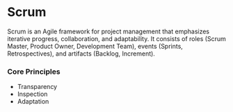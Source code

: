 # Scrum

Scrum is an Agile framework for project management that emphasizes iterative progress, collaboration, and adaptability. It consists of roles (Scrum Master, Product Owner, Development Team), events (Sprints, Retrospectives), and artifacts (Backlog, Increment).

### Core Principles
- Transparency
- Inspection
- Adaptation
